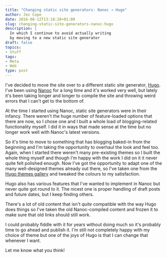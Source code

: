 ```yaml
---
title: "Changing static site generators: Nanoc → Hugo"
author: Jez Cope
date: 2016-08-12T13:18:28+01:00
slug: changing-static-site-generators-nanoc-hugo
description: |
  In which I continue to avoid actually writing
  by moving to a new static site generator
draft: false
topics:
- Stuff
tags:
- Meta
- Web
type: post
---
```


I've decided to move the site over to a different static site generator,
[Hugo](http://gohugo.io/).
I've been using [Nanoc](http://nanoc.ws) for a long time and it's worked very well,
but lately it's been taking longer and longer to compile the site
and throwing weird errors that I can't get to the bottom of.

At the time I started using Nanoc, static site generators were in their infancy.
There weren't the huge number of feature-loaded options that there are now,
so I chose one and I built a whole load of blogging-related functionality myself.
I did it in ways that made sense at the time
but no longer work well with Nanoc's latest versions.

So it's time to move to something that has blogging baked-in from the beginning
and I'm taking the opportunity to overhaul the look and feel too.
Again, when I started there weren't many pre-existing themes
so I built the whole thing myself
and though I'm happy with the work I did on it
it never quite felt polished enough.
Now I've got the opportunity
to adapt one of the many well-designed themes already out there,
so I've taken one from the [Hugo themes gallery](http://themes.gohugo.io)
and tweaked the colours to my satisfaction.

Hugo also has various features that I've wanted to implement in Nanoc
but never quite got round to it.
The nicest one is proper handling of draft posts and future dates,
but I keep finding others.

There's a lot of old content that isn't *quite* compatible with the way Hugo does things
so I've taken the old Nanoc-compiled content and frozen it
to make sure that old links should still work.

I could probably fiddle with it for years without doing much
so it's probably time to go ahead and publish it.
I'm still not completely happy with my choice of theme
but one of the joys of Hugo is that I can change that whenever I want.

Let me know what you think!
